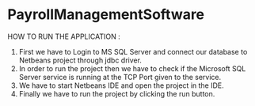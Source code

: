 # PayrollManagementSoftware

HOW TO RUN THE APPLICATION : 

1. First we have to Login to MS SQL Server and connect our database to Netbeans project through jdbc driver.
2. In order to run the project then we have to check if the Microsoft SQL Server service is running at the TCP Port given to the service.
3. We have to start Netbeans IDE and open the project in the IDE.
4. Finally we have to run the project by clicking the run button.
